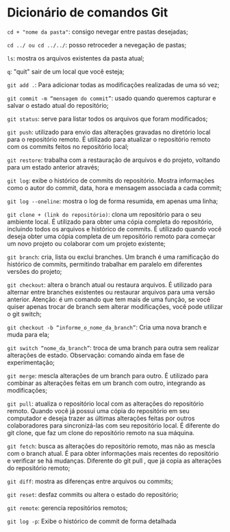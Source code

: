 <h1>Dicionário de comandos Git</h1>

```cd + "nome da pasta"```: consigo nevegar entre pastas desejadas;

```cd ../ ou cd ../../```: posso retroceder a nevegação de pastas;

```ls```: mostra os arquivos existentes da pasta atual;

```q```: "quit" sair de um local que você esteja;

```git add .```: Para adicionar todas as modificações realizadas de uma só vez;

```git commit -m “mensagem do commit”```: usado quando queremos capturar e salvar o estado atual do repositório;

```git status```: serve para listar todos os arquivos que foram modificados;

```git push```: utilizado para envio das alterações gravadas no diretório local para o repositório remoto. É utilizado para atualizar o repositório remoto com os commits feitos no repositório local;

```git restore```: trabalha com a restauração de arquivos e do projeto, voltando para um estado anterior através;

```git log```: exibe o histórico de commits do repositório. Mostra informações como o autor do commit, data, hora e mensagem associada a cada commit;

```git log --oneline```: mostra o log de forma resumida, em apenas uma linha;

```git clone + (link do repositório)```: clona um repositório para o seu ambiente local. É utilizado para obter uma cópia completa do repositório, incluindo todos os arquivos e histórico de commits. É utilizado quando você deseja obter uma cópia completa de um repositório remoto para começar um novo projeto ou colaborar com um projeto existente;

```git branch```: cria, lista ou exclui branches. Um branch é uma ramificação do histórico de commits, permitindo trabalhar em paralelo em diferentes versões do projeto;

```git checkout```: altera o branch atual ou restaura arquivos. É utilizado para alternar entre branches existentes ou restaurar arquivos para uma versão anterior. Atenção: é um comando que tem mais de uma função, se você quiser apenas trocar de branch sem alterar modificações, você pode utilizar o git switch;

```git checkout -b “informe_o_nome_da_branch”```: Cria uma nova branch e muda para ela;

```git switch “nome_da_branch”```: troca de uma branch para outra sem realizar alterações de estado. Observação: comando ainda em fase de experimentação;

```git merge```: mescla alterações de um branch para outro. É utilizado para combinar as alterações feitas em um branch com outro, integrando as modificações;

```git pull```: atualiza o repositório local com as alterações do repositório remoto. Quando você já possui uma cópia do repositório em seu computador e deseja trazer as últimas alterações feitas por outros colaboradores para sincronizá-las com seu repositório local. É diferente do git clone, que faz um clone do repositório remoto na sua máquina.

```git fetch```: busca as alterações do repositório remoto, mas não as mescla com o branch atual. É para obter informações mais recentes do repositório e verificar se há mudanças. Diferente do git pull , que já copia as alterações do repositório remoto;

```git diff```: mostra as diferenças entre arquivos ou commits;

```git reset```: desfaz commits ou altera o estado do repositório;

```git remote```: gerencia repositórios remotos;

```git log -p```: Exibe o histórico de commit de forma detalhada
